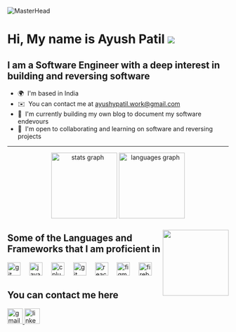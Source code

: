 ![MasterHead](https://repository-images.githubusercontent.com/588181932/e36ec678-7984-4cdd-8e4c-a3932772ff8e)

# Hi, My name is Ayush Patil ![](https://user-images.githubusercontent.com/18350557/176309783-0785949b-9127-417c-8b55-ab5a4333674e.gif)

## I am a Software Engineer with a deep interest in building and reversing software


- 🌍  I'm based in India
- ✉️  You can contact me at [ayushypatil.work@gmail.com](mailto:ayushypatil.work@gmail.com)
- 🧠  I'm currently building my own blog to document my software endevours
- 🤝  I'm open to collaborating and learning on software and reversing projects

---

<div align="center">
  <img src="https://github-readme-stats.vercel.app/api?username=lifeayush&hide_title=false&hide_rank=false&show_icons=true&include_all_commits=true&count_private=true&disable_animations=false&theme=dracula&locale=en&hide_border=false" height="150" alt="stats graph"  />
  <img src="https://github-readme-stats.vercel.app/api/top-langs?username=lifeayush&locale=en&hide_title=false&layout=compact&card_width=320&langs_count=5&theme=dracula&hide_border=false" height="150" alt="languages graph"  />
</div>

###

<img align="right" height="150" src="https://media.tenor.com/vZZEPrwfe6AAAAAi/happy-amine.gif"  />

###

## Some of the Languages and Frameworks that I am proficient in

<div align="left">
  <img src="https://cdn.jsdelivr.net/gh/devicons/devicon/icons/python/python-original.svg" height="30" alt="git logo"  />
  <img width="12" />
  <img src="https://cdn.jsdelivr.net/gh/devicons/devicon/icons/javascript/javascript-original.svg" height="30" alt="javascript logo"  />
  <img width="12" />
  <img src="https://cdn.jsdelivr.net/gh/devicons/devicon/icons/cplusplus/cplusplus-original.svg" height="30" alt="cplusplus logo"  />
  <img width="12" />
  <img src="https://cdn.jsdelivr.net/gh/devicons/devicon/icons/git/git-original.svg" height="30" alt="git logo"  />
  <img width="12" />
  <img src="https://cdn.jsdelivr.net/gh/devicons/devicon/icons/react/react-original.svg" height="30" alt="react logo"  />
  <img width="12" />
  <img src="https://cdn.jsdelivr.net/gh/devicons/devicon/icons/figma/figma-original.svg" height="30" alt="figma logo"  />
  <img width="12" />
  <img src="https://cdn.jsdelivr.net/gh/devicons/devicon/icons/firebase/firebase-plain.svg" height="30" alt="firebase logo"  />
</div>

###

## You can contact me here

<div align="left">
  <a href="mailto:ayushypatil.work@gmail.com" target="_blank">
    <img src="https://img.shields.io/static/v1?message=Gmail&logo=gmail&label=&color=D14836&logoColor=white&labelColor=&style=for-the-badge" height="35" alt="gmail logo"  />
  </a>
  <a href="https://www.linkedin.com/in/lifeayush/" target="_blank">
    <img src="https://img.shields.io/static/v1?message=LinkedIn&logo=linkedin&label=&color=0077B5&logoColor=white&labelColor=&style=for-the-badge" height="35" alt="linkedin logo"  />
  </a>
</div>

###

<br clear="both">

